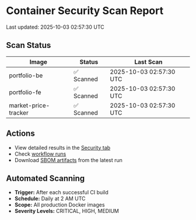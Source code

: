 # Container Security Scan Report

Last updated: 2025-10-03 02:57:30 UTC

## Scan Status

| Image | Status | Last Scan |
|-------|--------|-----------|
| portfolio-be | ✅ Scanned | 2025-10-03 02:57:30 UTC |
| portfolio-fe | ✅ Scanned | 2025-10-03 02:57:30 UTC |
| market-price-tracker | ✅ Scanned | 2025-10-03 02:57:30 UTC |

## Actions

- View detailed results in the [Security tab](https://github.com/ktenman/portfolio/security/code-scanning)
- Check [workflow runs](https://github.com/ktenman/portfolio/actions/workflows/trivy-scan.yml)
- Download [SBOM artifacts](https://github.com/ktenman/portfolio/actions/workflows/trivy-scan.yml) from the latest run

## Automated Scanning

- **Trigger:** After each successful CI build
- **Schedule:** Daily at 2 AM UTC
- **Scope:** All production Docker images
- **Severity Levels:** CRITICAL, HIGH, MEDIUM

